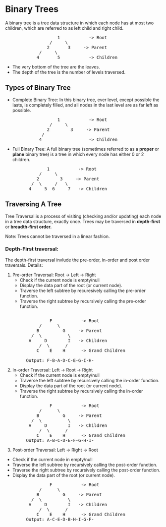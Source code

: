 # Binary Trees

A binary tree is a tree data structure in which each node has at most two children, which are referred to as left child and right child.
<pre>
                    1           -> Root
                 /     \        
                2       3     -> Parent
             /     \   
            4       5           -> Children
</pre>
- The very bottom of the tree are the leaves.
- The depth of the tree is the number of levels traversed.

## Types of Binary Tree
- Complete Binary Tree: In this binary tree, ever level, except possible the lasts, is completely filled, and all nodes in the last level are as far left as possible.
<pre>
                    1           -> Root
                 /     \        
                2        3     -> Parent
              /      
             4                  -> Children
</pre>
- Full Binary Tree: A full binary tree (sometimes referred to as a **proper** or **plane** binary tree) is a tree in which every node has either 0 or 2 children.
<pre>
                1           -> Root
             /     \        
            2        3     -> Parent
          /  \     /   \
         4     5  6     7   -> Children
</pre>
## Traversing A Tree
Tree Traversal is a process of visiting (checking and/or updating) each node in a tree data structure, exactly once. Trees may be traversed in **depth-first** or **breadth-first order.**

Note: Trees cannot be traversed in a linear fashion.

### Depth-First traversal:
The depth-first traversal invlude the pre-order, in-order and post order traversals. Details:

1. Pre-order Traversal: Root -> Left -> Right
    - Check if the current node is empty/null
    - Display the data part of the root (or current node).
    - Traverse the left subtree by recuresively calling the pre-order function.
    - Traverse the right subtree by recursively calling the pre-order function.
<pre>    
                 F           -> Root
             /      \        
            B         G     -> Parent
          /  \          \
         A     D        I   -> Children
             /  \      /
            C    E    H      -> Grand Children

        Output: F-B-A-D-C-E-G-I-H-
</pre>
2. In-order Traversal: Left -> Root -> Right
    - Check if the current node is empty/null
    - Traverse the left subtree by recursively calling the in-order function.
    - Display the data part of the root (or current node).
    - Traverse the right subtree by recursively calling the in-order function.
<pre>
                 F           -> Root
             /      \        
            B         G     -> Parent
          /  \          \
         A     D        I   -> Children
             /  \      /
            C    E    H      -> Grand Children
        Output: A-B-C-D-E-F-G-H-I-
</pre>

3. Post-order Traversal: Left -> Right -> Root
- Check if the current node in empty/null
- Traverse the left subtree by recursively calling the post-order function.
- Traverse the right subtree by recursively calling the post-order function.
- Display the data part of the root (or current node).
<pre>
                 F           -> Root
             /      \        
            B         G     -> Parent
          /  \          \
         A     D        I   -> Children
             /  \      /
            C    E    H      -> Grand Children
        Output: A-C-E-D-B-H-I-G-F-
</pre>
